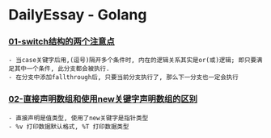 # DailyEssay - Golang

### [01-switch结构的两个注意点](https://github.com/kerbalwzy/DailyEssay/blob/master/GolangDocs/SpecialPoint_switch.md)

```
- 当case关键字后用,(逗号)隔开多个条件时, 内在的逻辑关系其实是or(或)逻辑; 即只要满足其中一个条件, 此分支都会被执行.
- 在分支中添加fallthrough后, 只要当前分支执行了, 那么下一分支也一定会执行
```

### [02-直接声明数组和使用new关键字声明数组的区别](<https://github.com/kerbalwzy/DailyEssay/blob/master/GolangDocs/SpecialPoint_array.md>)

```
- 直接声明是值类型, 使用了new关键字是指针类型
- %v 打印数据默认格式, %T 打印数据类型
```

